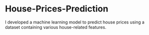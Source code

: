 # House-Prices-Prediction
I developed a machine learning model to predict house prices using a dataset containing various house-related features.
